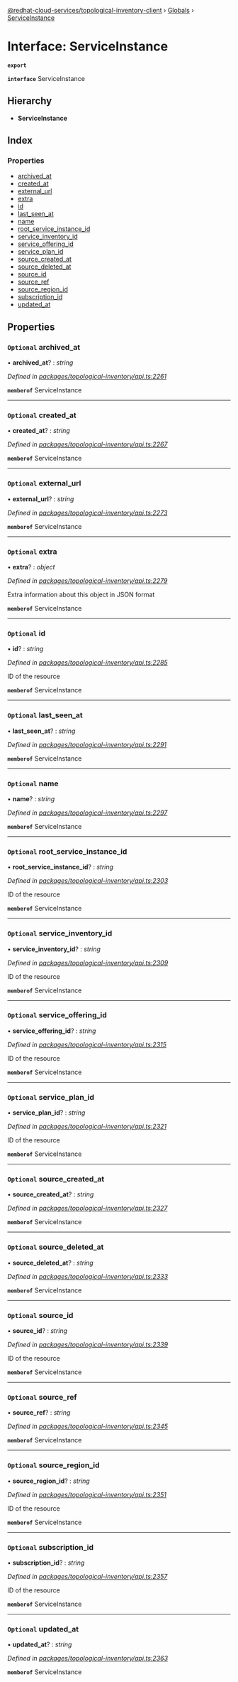 [@redhat-cloud-services/topological-inventory-client](../README.md) › [Globals](../globals.md) › [ServiceInstance](serviceinstance.md)

# Interface: ServiceInstance

**`export`** 

**`interface`** ServiceInstance

## Hierarchy

* **ServiceInstance**

## Index

### Properties

* [archived_at](serviceinstance.md#optional-archived_at)
* [created_at](serviceinstance.md#optional-created_at)
* [external_url](serviceinstance.md#optional-external_url)
* [extra](serviceinstance.md#optional-extra)
* [id](serviceinstance.md#optional-id)
* [last_seen_at](serviceinstance.md#optional-last_seen_at)
* [name](serviceinstance.md#optional-name)
* [root_service_instance_id](serviceinstance.md#optional-root_service_instance_id)
* [service_inventory_id](serviceinstance.md#optional-service_inventory_id)
* [service_offering_id](serviceinstance.md#optional-service_offering_id)
* [service_plan_id](serviceinstance.md#optional-service_plan_id)
* [source_created_at](serviceinstance.md#optional-source_created_at)
* [source_deleted_at](serviceinstance.md#optional-source_deleted_at)
* [source_id](serviceinstance.md#optional-source_id)
* [source_ref](serviceinstance.md#optional-source_ref)
* [source_region_id](serviceinstance.md#optional-source_region_id)
* [subscription_id](serviceinstance.md#optional-subscription_id)
* [updated_at](serviceinstance.md#optional-updated_at)

## Properties

### `Optional` archived_at

• **archived_at**? : *string*

*Defined in [packages/topological-inventory/api.ts:2261](https://github.com/fhlavac/javascript-clients/blob/master/packages/topological-inventory/api.ts#L2261)*

**`memberof`** ServiceInstance

___

### `Optional` created_at

• **created_at**? : *string*

*Defined in [packages/topological-inventory/api.ts:2267](https://github.com/fhlavac/javascript-clients/blob/master/packages/topological-inventory/api.ts#L2267)*

**`memberof`** ServiceInstance

___

### `Optional` external_url

• **external_url**? : *string*

*Defined in [packages/topological-inventory/api.ts:2273](https://github.com/fhlavac/javascript-clients/blob/master/packages/topological-inventory/api.ts#L2273)*

**`memberof`** ServiceInstance

___

### `Optional` extra

• **extra**? : *object*

*Defined in [packages/topological-inventory/api.ts:2279](https://github.com/fhlavac/javascript-clients/blob/master/packages/topological-inventory/api.ts#L2279)*

Extra information about this object in JSON format

**`memberof`** ServiceInstance

___

### `Optional` id

• **id**? : *string*

*Defined in [packages/topological-inventory/api.ts:2285](https://github.com/fhlavac/javascript-clients/blob/master/packages/topological-inventory/api.ts#L2285)*

ID of the resource

**`memberof`** ServiceInstance

___

### `Optional` last_seen_at

• **last_seen_at**? : *string*

*Defined in [packages/topological-inventory/api.ts:2291](https://github.com/fhlavac/javascript-clients/blob/master/packages/topological-inventory/api.ts#L2291)*

**`memberof`** ServiceInstance

___

### `Optional` name

• **name**? : *string*

*Defined in [packages/topological-inventory/api.ts:2297](https://github.com/fhlavac/javascript-clients/blob/master/packages/topological-inventory/api.ts#L2297)*

**`memberof`** ServiceInstance

___

### `Optional` root_service_instance_id

• **root_service_instance_id**? : *string*

*Defined in [packages/topological-inventory/api.ts:2303](https://github.com/fhlavac/javascript-clients/blob/master/packages/topological-inventory/api.ts#L2303)*

ID of the resource

**`memberof`** ServiceInstance

___

### `Optional` service_inventory_id

• **service_inventory_id**? : *string*

*Defined in [packages/topological-inventory/api.ts:2309](https://github.com/fhlavac/javascript-clients/blob/master/packages/topological-inventory/api.ts#L2309)*

ID of the resource

**`memberof`** ServiceInstance

___

### `Optional` service_offering_id

• **service_offering_id**? : *string*

*Defined in [packages/topological-inventory/api.ts:2315](https://github.com/fhlavac/javascript-clients/blob/master/packages/topological-inventory/api.ts#L2315)*

ID of the resource

**`memberof`** ServiceInstance

___

### `Optional` service_plan_id

• **service_plan_id**? : *string*

*Defined in [packages/topological-inventory/api.ts:2321](https://github.com/fhlavac/javascript-clients/blob/master/packages/topological-inventory/api.ts#L2321)*

ID of the resource

**`memberof`** ServiceInstance

___

### `Optional` source_created_at

• **source_created_at**? : *string*

*Defined in [packages/topological-inventory/api.ts:2327](https://github.com/fhlavac/javascript-clients/blob/master/packages/topological-inventory/api.ts#L2327)*

**`memberof`** ServiceInstance

___

### `Optional` source_deleted_at

• **source_deleted_at**? : *string*

*Defined in [packages/topological-inventory/api.ts:2333](https://github.com/fhlavac/javascript-clients/blob/master/packages/topological-inventory/api.ts#L2333)*

**`memberof`** ServiceInstance

___

### `Optional` source_id

• **source_id**? : *string*

*Defined in [packages/topological-inventory/api.ts:2339](https://github.com/fhlavac/javascript-clients/blob/master/packages/topological-inventory/api.ts#L2339)*

ID of the resource

**`memberof`** ServiceInstance

___

### `Optional` source_ref

• **source_ref**? : *string*

*Defined in [packages/topological-inventory/api.ts:2345](https://github.com/fhlavac/javascript-clients/blob/master/packages/topological-inventory/api.ts#L2345)*

**`memberof`** ServiceInstance

___

### `Optional` source_region_id

• **source_region_id**? : *string*

*Defined in [packages/topological-inventory/api.ts:2351](https://github.com/fhlavac/javascript-clients/blob/master/packages/topological-inventory/api.ts#L2351)*

ID of the resource

**`memberof`** ServiceInstance

___

### `Optional` subscription_id

• **subscription_id**? : *string*

*Defined in [packages/topological-inventory/api.ts:2357](https://github.com/fhlavac/javascript-clients/blob/master/packages/topological-inventory/api.ts#L2357)*

ID of the resource

**`memberof`** ServiceInstance

___

### `Optional` updated_at

• **updated_at**? : *string*

*Defined in [packages/topological-inventory/api.ts:2363](https://github.com/fhlavac/javascript-clients/blob/master/packages/topological-inventory/api.ts#L2363)*

**`memberof`** ServiceInstance
